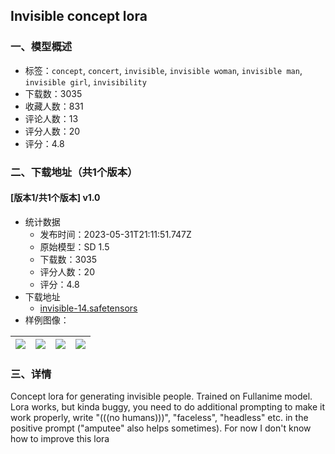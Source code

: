 ## Invisible concept lora
### 一、模型概述

- 标签：`concept`, `concert`, `invisible`, `invisible woman`, `invisible man`, `invisible girl`, `invisibility`
- 下载数：3035
- 收藏人数：831
- 评论人数：13
- 评分人数：20
- 评分：4.8

### 二、下载地址（共1个版本）

#### [版本1/共1个版本] v1.0

- 统计数据
  - 发布时间：2023-05-31T21:11:51.747Z
  - 原始模型：SD 1.5
  - 下载数：3035
  - 评分人数：20
  - 评分：4.8
- 下载地址
  - [invisible-14.safetensors](https://civitai.com/api/download/models/86528)
- 样例图像：

| <img src="https://image.civitai.com/xG1nkqKTMzGDvpLrqFT7WA/98e9f666-020c-4a8f-b2fe-79eb0d6f4ad6/width=450/985633.jpeg" /> | <img src="https://image.civitai.com/xG1nkqKTMzGDvpLrqFT7WA/4f28ec41-e167-40f1-ae9a-da17375fc6f8/width=450/985637.jpeg" /> | <img src="https://image.civitai.com/xG1nkqKTMzGDvpLrqFT7WA/9ace0572-3636-4d14-9e9c-06d209acddee/width=450/985636.jpeg" /> | <img src="https://image.civitai.com/xG1nkqKTMzGDvpLrqFT7WA/3a3e6ae7-58fb-4249-a6a0-fb02a5da85d0/width=450/985635.jpeg" /> |
| ---- | ---- | ---- | ---- |


### 三、详情
<p>Concept lora for generating invisible people. Trained on Fullanime model. Lora works, but kinda buggy, you need to do additional prompting to make it work properly, write "(((no humans)))", "faceless", "headless" etc. in the positive prompt ("amputee" also helps sometimes). For now I don't know how to improve this lora</p>
